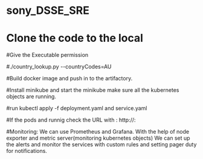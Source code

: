 # sony_DSSE_SRE

# Clone the code to the local 

#Give the Executable permission 

#./country_lookup.py --countryCodes=AU

#Build docker image and push in to the artifactory. 

#Install minikube and start the minikube make sure all the kubernetes objects are running. 

#run kubectl apply -f deployment.yaml and service.yaml 

#If the pods and runnig check the URL with : http://<Node-IP>:<NodePort>

#Monitoring: We can use Prometheus and Grafana. With the help of node exporter and metric server(monitoring kubernetes objects) We can set up the alerts and monitor the services with custom rules and setting pager duty for notifications. 
